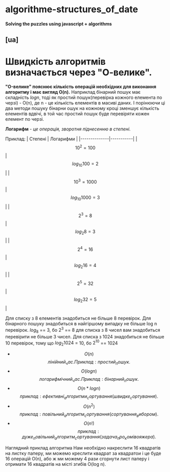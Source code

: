 # algorithme-structures_of_date

#### Solving the puzzles using javascript + algorithms


## [ua]
# Швидкість алгоритмів визначається через "О-велике".
__"O-велике" пояснює кількість операцій необхідних для виконання алгоритму і має вигляд O(n).__
Наприклад бінарний пошук має складність $`log  n`$, тоді як простий пошук(перевірка кожного елемента по черзі) - O(n), де n - це кількість елементів в масиві даних. І порінюючи ці два методи пошуку бінарни ошук на кожному кроці зменшує кількість елементів вдвічі, в той час простий пошук буде перевіряти кожен елемент по черзі.


__Логарифм__ - _це операція, зворотня піднесенню в степені._

Приклад:
| Степені        | Логарифми |
|--------------|-----------|
| $$10^2 = 100$$    |  $$log_{10} 100 = 2$$ |
| $$10^3 = 1000$$ | $$log_{10} 1000 = 3$$ |
| $$2^3 = 8$$    | $$log_2 8 = 3$$ |
| $$2^4 = 16$$  | $$log_2 16 = 4$$ |
| $$2^5 = 32$$   | $$log_2 32 = 5$$ |


Для списку з 8 елементів знадобиться не більше 8 перевірок.
Для бінарного пошуку знадобиться в найгіршому випадку не більше log n перевірок.
$`log_8`$ == 3, бо $`2^3`$ == 8
для списка з 8 чисел вам знадобиться перевірити не більше 3 чисел.
Для списка з 1024 знадобиться не більше 10 перевірок, тому що $`log_{2} 1024`$ = 10, бо $`2^{10}`$ == 1024

 - $$О(n)$$ $$лінійний _час. Приклад: простий _пошук.$$
 - $$O(log n)$$ $$логарифмічний _час. Приклад: бінарний _пошук.$$
 - $$O(n * log n)$$ $$приклад: ефективні _алгоритми _сортування(швидке _сортування).$$
 - $$O(n^2)$$ $$приклад: повільний _алгоритм _сортування(сортування _вибором).$$
 - $$O(n!)$$ $$приклад: дуже _повільний _алгоритм _сортування(задача _про _комівояжера).$$

Наглядний приклад алгоритма
Нам необхідно накреслити 16 квадратів на листку паперу, ми можемо креслити квадрат за квадратои і це буде 16 операцій О(n), або ж ми можему 4 рази сгорнути лист паперу і отримати 16 квадратів на місті згибів O(log n).




